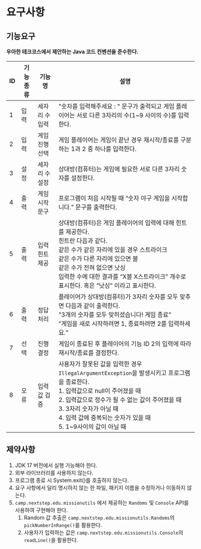 # 요구사항
## 기능요구
**우아한 테크코스에서 제안하는 Java 코드 컨벤션을 준수한다.**

| ID | 기능종류 | 기능명      | 설명                                                                                                                                                                                                    |
|----|------|----------|-------------------------------------------------------------------------------------------------------------------------------------------------------------------------------------------------------|
| 1  | 입력   | 세자리 수 입력 | "숫자를 입력해주세요 : " 문구가 출력되고 게임 플레이어는 서로 다른 3자리의 수(1~9 사이의 수)를 입력한다.                                                                                                                                      |
| 2  | 입력   | 게임진행 선택  | 게임 플레이어는 게임이 끝난 경우 재시작/종료를 구분하는 1과 2 중 하나를 입력한다.                                                                                                                                                      |
| 3  | 설정   | 세자리 수 설정 | 상대방(컴퓨터)는 게임에 필요한 서로 다른 3자리 숫자를 설정한다.                                                                                                                                                                 |
| 4  | 출력   | 게임 시작 문구 | 프로그램이 처음 시작될 때 “숫자 야구 게임을 시작합니다.” 문구를 출력한다.                                                                                                                                                           |
| 5  | 출력   | 입력 힌트 제공 | 상대방(컴퓨터)은 게임 플레이어의 입력에 대해 힌트를 제공한다. <br> 힌트란 다음과 같다. <br> 같은 수가 같은 자리에 있을 경우 스트라이크 <br> 같은 수가 다른 자리에 있으면 볼 <br> 같은 수가 전혀 없으면 낫싱 <br> 입력한 수에 대한 결과를 “X볼 X스트라이크” 개수로 표시한다.  혹은 “낫싱” 이라고 표시한다.           |
| 6  | 출력   | 정답 처리    | 플레이어가 상대방(컴퓨터)가 3자리 숫자를 모두 맞추면 다음과 같이 출력한다. <br> "3개의 숫자를 모두 맞히셨습니다! 게임 종료” <br> ”게임을 새로 시작하려면 1, 종료하려면 2를 입력하세요.”                                                                                    |
| 7  | 선택   | 진행 결정    | 게임이 종료된 후 플레이어의 기능 ID 2의 입력에 따라 재시작/종료를 결정한다.                                                                                                                                                         |
| 8  | 오류   | 입력값 검증   | 사용자가 잘못된 값을 입력한 경우 `IllegalArgumentException`을 발생시키고 프로그램을 종료한다. <br>1. 입력값으로 null이 주어졌을 때 <br> 2. 입력값으로 정수가 될 수 없는 값이 주어졌을 때 <br> 3. 3자리 숫자가 아닐 때 <br> 4. 입력 값에 중복되는 숫자가 있을 때 <br> 5. 1~9사이의 값이 아닐 때 |
## 제약사항
1. JDK 17 버전에서 실행 가능해야 한다.
2. 외부 라이브러리를 사용하지 않는다.
3. 프로그램 종료 시 System.exit()를 호출하지 않는다.
4. 요구 사항에서 달리 명시하지 않는 한 파일, 패키지 이름을 수정하거나 이동하지 않는다.
5. `camp.nextstep.edu.missionutils` 에서 제공하는 `Randoms` 및 `Console` API를 사용하여 구현해야 한다.
    1. Random 값 추출은 `camp.nextstep.edu.missionutils.Randoms`의 `pickNumberInRange()`를 활용한다.
    2. 사용자가 입력하는 값은 `camp.nextstep.edu.missionutils.Console`의 `readLine()`을 활용한다.